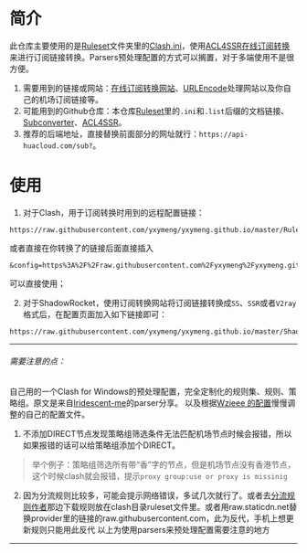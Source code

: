 # 简介
此仓库主要使用的是[Ruleset](https://github.com/yxymeng/yxymeng.github.io/tree/master/Ruleset)文件夹里的[Clash.ini](https://github.com/yxymeng/yxymeng.github.io/blob/master/Ruleset/Clash.ini)，使用[ACL4SSR在线订阅转换](https://acl4ssr-sub.github.io/)来进行订阅链接转换。Parsers预处理配置的方式可以搁置，对于多端使用不是很方便。

1. 需要用到的链接或网站：[在线订阅转换网站](https://acl4ssr-sub.github.io/)、[URLEncode](https://www.urlencoder.org/)处理网站以及你自己的机场订阅链接等。
2. 可能用到的Github仓库：本仓库[Ruleset](https://github.com/yxymeng/yxymeng.github.io/tree/master/Ruleset)里的`.ini`和`.list`后缀的文档链接、[Subconverter](https://github.com/tindy2013/subconverter/tree/master)、[ACL4SSR](https://github.com/ACL4SSR/ACL4SSR)。
3. 推荐的后端地址，直接替换前面部分的网址就行：`https://api-huacloud.com/sub?`。

# 使用
1. 对于Clash，用于订阅转换时用到的远程配置链接：
```
https://raw.githubusercontent.com/yxymeng/yxymeng.github.io/master/Ruleset/Clash.ini
```
或者直接在你转换了的链接后面直接插入
```
&config=https%3A%2F%2Fraw.githubusercontent.com%2Fyxymeng%2Fyxymeng.github.io%2Fmaster%2FRuleset%2FClash.ini
```
可以直接使用；

2. 对于ShadowRocket，使用订阅转换网站将订阅链接转换成`SS`、`SSR`或者`V2ray`格式后，在配置页面加入如下链接即可：
```
https://raw.githubusercontent.com/yxymeng/yxymeng.github.io/master/Shadowrocket.ini
```

---
###### 需要注意的点：
自己用的一个Clash for Windows的预处理配置，完全定制化的规则集、规则、策略组。原文是来自[Iridescent-me](https://github.com/Fndroid/clash_for_windows_pkg/issues/2193)的parser分享。
以及根据[Wzieee 的配置](https://github.com/Fndroid/clash_for_windows_pkg/issues/2729)慢慢调整的自己的配置文件。
1. 不添加DIRECT节点发现策略组筛选条件无法匹配机场节点时候会报错，所以如果报错的话可以给策略组添加个DIRECT。

>举个例子：策略组筛选所有带“香”字的节点，但是机场节点没有香港节点，这个时候clash就会报错，提示`proxy group:use or proxy is missinig`

2. 因为分流规则比较多，可能会提示网络错误，多试几次就行了。或者去[分流规则作者](https://github.com/Loyalsoldier/clash-rules)那边下载规则放在clash目录ruleset文件里。或者用raw.staticdn.net替换provider里的链接的raw.githubusercontent.com，此为反代，手机上想更新规则只能用此反代
以上为使用parsers来预处理配置需要注意的地方
---
